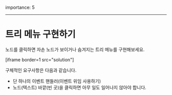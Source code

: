 importance: 5

---

# 트리 메뉴 구현하기

노드를 클릭하면 자손 노드가 보이거나 숨겨지는 트리 메뉴를 구현해보세요.

[iframe border=1 src="solution"]

구체적인 요구사항은 다음과 같습니다.

- 단 하나의 이벤트 핸들러(이벤트 위임 사용하기)
- 노드(텍스트) 바깥(빈 곳)을 클릭하면 아무 일도 일어나지 않아야 합니다.
